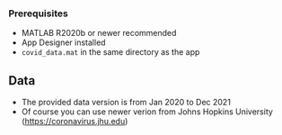 ### Prerequisites

- MATLAB R2020b or newer recommended
- App Designer installed
- `covid_data.mat` in the same directory as the app
## Data
- The provided data version is from Jan 2020 to Dec 2021
- Of course you can use newer verion from Johns Hopkins University (https://coronavirus.jhu.edu)



